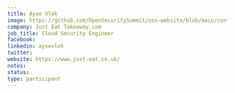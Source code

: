 ```yaml
---
title: Ayse Vlok
image: https://github.com/OpenSecuritySummit/oss-website/blob/main/content/participant/images/ayse.jpeg?raw=true
company: Just Eat Takeaway.com
job_title: Cloud Security Engineer
facebook:
linkedin: aysevlok
twitter:
website: https://www.just-eat.co.uk/
notes:
status: 
type: participant
---
```

